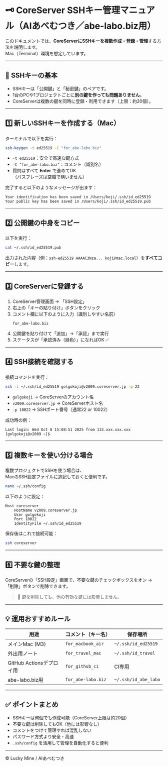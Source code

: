 # 🗝️ CoreServer SSHキー管理マニュアル（AIあべむつき／abe-labo.biz用）

このドキュメントでは、**CoreServerにSSHキーを複数作成・登録・管理**する方法を説明します。  
Mac（Terminal）環境を想定しています。

---

## 🚀 SSHキーの基本

- SSHキーは「公開鍵」と「秘密鍵」のペアです。
- 1台のPCや1プロジェクトごとに**別の鍵を作っても問題ありません**。
- CoreServerは複数の鍵を同時に登録・利用できます（上限：約20個）。

---

## 1️⃣ 新しいSSHキーを作成する（Mac）

ターミナルで以下を実行：

```bash
ssh-keygen -t ed25519 -C "for_abe-labo.biz"
```

- `-t ed25519`：安全で高速な鍵方式  
- `-C "for_abe-labo.biz"`：コメント（識別名）  
- 質問はすべて **Enter** で進めてOK  
  （パスフレーズは空欄で構いません）

完了すると以下のようなメッセージが出ます：

```
Your identification has been saved in /Users/koji/.ssh/id_ed25519
Your public key has been saved in /Users/koji/.ssh/id_ed25519.pub
```

---

## 2️⃣ 公開鍵の中身をコピー

以下を実行：

```bash
cat ~/.ssh/id_ed25519.pub
```

出力された内容（例：`ssh-ed25519 AAAAC3Nza... koji@mac.local`）を**すべてコピー**します。

---

## 3️⃣ CoreServerに登録する

1. CoreServer管理画面 → 「SSH設定」  
2. 右上の「キーの貼り付け」ボタンをクリック  
3. コメント欄に以下のように入力（識別しやすい名前）  
   ```
   for_abe-labo.biz
   ```
4. 公開鍵を貼り付けて「追加」→「承認」まで実行  
5. ステータスが「承認済み（緑色）」になればOK ✅

---

## 4️⃣ SSH接続を確認する

接続コマンドを実行：

```bash
ssh -i ~/.ssh/id_ed25519 golgokoji@v2009.coreserver.jp -p 22
```

- `golgokoji` → CoreServerのアカウント名  
- `v2009.coreserver.jp` → CoreServerホスト名  
- `-p 10022` → SSHポート番号（通常22 or 10022）

成功時の例：

```
Last login: Wed Oct 8 15:08:51 2025 from 133.xxx.xxx.xxx
[golgokoji@v2009 ~]$
```

---

## 5️⃣ 複数キーを使い分ける場合

複数プロジェクトでSSHを使う場合は、  
MacのSSH設定ファイルに追記しておくと便利です。

```bash
nano ~/.ssh/config
```

以下のように設定：

```
Host coreserver
    HostName v2009.coreserver.jp
    User golgokoji
    Port 10022
    IdentityFile ~/.ssh/id_ed25519
```

保存後はこれで接続可能：

```bash
ssh coreserver
```

---

## 6️⃣ 不要な鍵の整理

CoreServerの「SSH設定」画面で、不要な鍵のチェックボックスをオン →  
「削除」ボタンで削除できます。

> 🧹 鍵を削除しても、他の有効な鍵には影響しません。

---

## 💡 運用おすすめルール

| 用途 | コメント（キー名） | 保存場所 |
|------|------------------|-----------|
| メインMac (M3) | `for_macbook_air` | `~/.ssh/id_ed25519` |
| 外出用ノート | `for_travel_mac` | `~/.ssh/id_travel` |
| GitHub Actionsデプロイ用 | `for_github_ci` | CI専用 |
| abe-labo.biz用 | `for_abe-labo.biz` | `~/.ssh/id_abe_labo` |

---

## ✅ ポイントまとめ

- SSHキーは何個でも作成可能（CoreServer上限は約20個）  
- 不要な鍵は削除してもOK（他には影響なし）  
- コメントをつけて管理すれば混乱しない  
- パスワード方式より安全・高速  
- `.ssh/config` を活用して管理を自動化すると便利

---

© Lucky Mine / AIあべむつき
